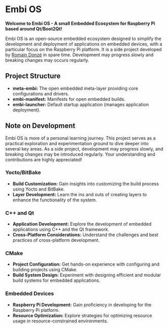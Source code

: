 # Embi OS
**Welcome to Embi OS - A small Embedded Ecosystem for Raspberry Pi based around Qt/Boot2Qt!**

Embi OS is an open-source embedded ecosystem designed to simplify the development and deployment of applications on embedded devices, with a particular focus on the Raspberry Pi platform. It is a side project developed by [Romain Donzé](https://github.com/Romain-Donze) in spare time. Development may progress slowly and breaking changes may occurs regularly.

## Project Structure

- **meta-embi:** The open embedded meta-layer providing core configurations and drivers.
- **embi-manifest:** Manifests for open embedded builds.
- **embi-launcher:** Default startup application (manages application deployment).

## Note on Development

Embi OS is more of a personal learning journey. This project serves as a practical exploration and experimentation ground to dive deeper into several key areas. As a side project, development may progress slowly, and breaking changes may be introduced regularly. Your understanding and contributions are highly appreciated!

### Yocto/BitBake

- **Build Customization:** Gain insights into customizing the build process using Yocto and BitBake.
- **Layer Development:** Learn the ins and outs of creating layers to enhance the functionality of the system.

### C++ and Qt

- **Application Development:** Explore the development of embedded applications using C++ and the Qt framework.
- **Cross-Platform Considerations:** Understand the challenges and best practices of cross-platform development.

### CMake

- **Project Configuration:** Get hands-on experience with configuring and building projects using CMake.
- **Build System Design:** Experiment with designing efficient and modular build systems for embedded applications.

### Embedded Devices

- **Raspberry Pi Development:** Gain proficiency in developing for the Raspberry Pi platform.
- **Resource Optimization:** Explore strategies for optimizing resource usage in resource-constrained environments.

